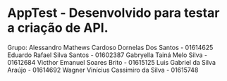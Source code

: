 # AppTest - Desenvolvido para testar a criação de API.

Grupo:
Alessandro Mathews Cardoso Dornelas Dos Santos - 01614625
Eduardo Rafael Silva Santos - 01602387
Gabryella Tainá Melo Silva - 01612684
Victhor Emanuel Soares Brito - 01615125
Luis Gabriel da Silva Araújo - 01614692 
Wagner Vinícius Cassimiro da Silva - 01615748

